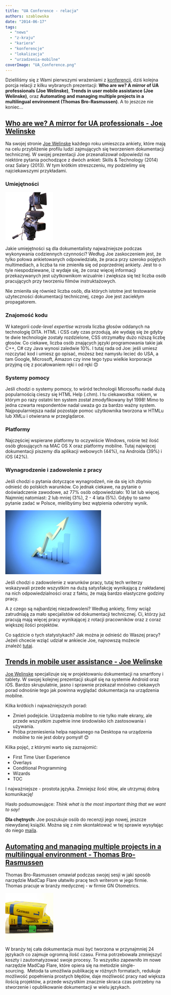 ```yaml
---
title: "UA Conference - relacja"
authors: szablowska
date: "2014-06-17"
tags:
  - "news"
  - "z-kraju"
  - "kariera"
  - "konferencje"
  - "lokalizacja"
  - "urzadzenia-mobilne"
coverImage: "UA_Conference.png"
---
```


Dzieliliśmy się z Wami pierwszymi wrażeniami z
[konferencji](http://techwriter.pl/ua-europe-conference-pierwsze-wrazenia/ "UA Europe Conference – pierwsze wrażenia"),
dziś kolejna porcja relacji z kilku wybranych prezentacji: **Who are we? A
mirror of UA professionals (Joe Welinske)**, **Trends in user mobile assistance
(Joe Welinske)**, oraz **Automating and managing multiple projects in a
multilingual environment (Thomas Bro-Rasmussen)**. A to jeszcze nie koniec...

## [Who are we? A mirror for UA professionals - Joe Welinske](http://www.uaeurope.com/conference/sessions.html#whoarewe)

Na swojej stronie [Joe Welinske](http://www.writersua.com/) każdego roku
umieszcza ankiety, które mają na celu przybliżenie profilu ludzi zajmujących się
tworzeniem dokumentacji technicznej. W swojej prezentacji Joe przeanalizował
odpowiedzi na niektóre pytania pochodzące z dwóch ankiet: Skills & Technology
(2014) oraz Salary (2013). W tym krótkim streszczeniu, my podzielimy się
najciekawszymi przykładami.

### Umiejętności

![OLYMPUS DIGITAL CAMERA](images/camera-150x150.jpg)

Jakie umiejętności są dla dokumentalisty najważniejsze podczas wykonywania
codziennych czynności? Według Joe zaskoczeniem jest, że tylko połowa
ankietowanych odpowiedziała, że praca przy szeroko pojętych multimediach, a
liczba ta nie zmieniła się od poprzedniej ankiety. Jest to o tyle
niespodziewane, iż wydaje się, że coraz więcej informacji przekazywanych jest
użytkownikom wizualnie i zwiększa się też liczba osób pracujących przy tworzeniu
filmów instruktażowych.

Nie zmieniła się również liczba osób, dla których istotne jest testowanie
użyteczności dokumentacji technicznej, czego Joe jest zaciekłym propagatorem.

### Znajomość kodu

W kategorii c*ode-level expertise* wzrosła liczba głosów oddanych na technologię
DITA. HTML i CSS cały czas przodują, ale wydaję się że gdyby te dwie technologie
zostały rozdzielone, CSS otrzymałby dużo niższą liczbę głosów. Co ciekawe,
liczba osób znających języki programowania takie jak C++, C# czy Java wynosi
zaledwie 10%. I tutaj rada od Joe: jeśli umiesz rozczytać kod i umiesz go
opisać, możesz bez namysłu lecieć do USA, a tam Google, Microsoft, Amazon czy
inne tego typu wielkie korporacje przyjmą cię z pocałowaniem ręki i od ręki 😊

### Systemy pomocy

Jeśli chodzi o systemy pomocy, to wśród technologii Microsoftu nadal dużą
popularnością cieszy się HTML Help (.chm). I tu ciekawostka: rokiem, w którym po
razy ostatni ten system został zmodyfikowany był 1998! Mimo to jedna czwarta
respondentów nadal uważa go za bardzo ważny system. Najpopularniejsza nadal
pozostaje pomoc użytkownika tworzona w HTMLu lub XMLu i otwierana w
przeglądarce.

### Platformy

Najczęściej wspierane platformy to oczywiście Windows, rośnie też ilość osób
głosujących na MAC OS X oraz platformy mobilne. Tutaj najwięcej dokumentacji
piszemy dla aplikacji webowych (44%), na Androida (39%) i iOS (42%).

### Wynagrodzenie i zadowolenie z pracy

Jeśli chodzi o pytania dotyczące wynagrodzeń, nie da się ich zbytnio odnieść do
polskich warunków. Co jednak ciekawe, na pytanie o doświadczenie zawodowe, aż
77% osób odpowiedziało: 10 lat lub więcej. Najmniej natomiast: 2 lub mniej (3%),
2 - 4 lata (5%). Gdyby to samo pytanie zadać w Polsce, mielibyśmy bez wątpienia
odwrotny wynik.

![chart](images/chart-300x200.jpg)

Jeśli chodzi o zadowolenie z warunków pracy, tutaj tech writerzy wskazywali
przede wszystkim na dużą satysfakcję wynikającą z nakładanej na nich
odpowiedzialności oraz z faktu, że mają bardzo elastyczne godziny pracy.

A z czego są najbardziej niezadowoleni? Według ankiety, firmy wciąż zatrudniają
za mało specjalistów od dokumentacji technicznej. Ci, którzy już pracują mają
więcej pracy wynikającej z rotacji pracowników oraz z coraz większej ilości
projektów.

Co sądzicie o tych statystykach? Jak można je odnieść do Waszej pracy? Jeżeli
chcecie wziąć udział w ankiecie Joe, najnowszą możecie
znaleźć [tutaj](https://www.surveymonkey.com/s/ua_tools_survey).

## [Trends in mobile user assistance - Joe Welinske](http://www.uaeurope.com/conference/sessions.html#mobileUAtrends)

[Joe Welinske](http://www.writersua.com/) specjalizuje się w projektowaniu
dokumentacji na smartfony i tablety. W swojej kolejnej prezentacji skupił się na
systemie Android oraz iOS. Bardzo skrupulatnie, jasno i sprawnie przekazał
mnóstwo ciekawych porad odnośnie tego jak powinna wyglądać dokumentacja na
urządzenia mobilne.

Kilka krótkich i najważniejszych porad:

- Zmień podejście. Urządzenia mobilne to nie tylko małe ekrany, ale przede
  wszystkim zupełnie inne środowisko ich zastosowania i używania.
- Próba przeniesienia helpa napisanego na Desktopa na urządzenia mobilne to nie
  jest dobry pomysł! 😊

Kilka pojęć, z którymi warto się zaznajomić:

- First Time User Experience
- Overlays
- Conditional Programming
- Wizards
- TOC

I najważniejsze - prostota języka. Zmniejsz ilość słów, ale utrzymaj dobrą
komunikację!

Hasło podsumowujące: _Think what is the most important thing that we want to
say!_

**Dla chętnych:** Joe poszukuje osób do recenzji jego nowej, jeszcze niewydanej
książki. Można się z nim skontaktować w tej sprawie wysyłając do niego
[maila](http://www.welinske.com/contact-us/).

## [Automating and managing multiple projects in a multilingual environment - Thomas Bro-Rasmussen](http://www.uaeurope.com/conference/sessions.html#automating)

Thomas Bro-Rasmussen omawiał podczas swojej sesji w jaki sposób narzędzie MadCap
Flare ułatwiło pracę tech writerom w jego firmie. Thomas pracuje w branży
medycznej - w firmie GN Otometrics.

![translation](images/translation-150x150.jpg)

W branży tej cała dokumentacja musi być tworzona w przynajmniej 24 językach co
zajmuje ogromną ilość czasu. Firma potrzebowała zmniejszyć koszty i
zautomatyzować swoje procesy. To wszystko zapewniło im nowe narzędzie MadCap
Flare, które opiera się na metodzie single-sourcing.  Metoda ta umożliwia
publikację w różnych formatach, redukuje możliwość popełnienia prostych błędów,
daje możliwość pracy nad większa ilością projektów, a przede wszystkim znacznie
skraca czas potrzebny na stworzenie i opublikowanie dokumentacji w wielu
językach.
